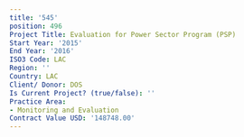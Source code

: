```yaml
---
title: '545'
position: 496
Project Title: Evaluation for Power Sector Program (PSP)
Start Year: '2015'
End Year: '2016'
ISO3 Code: LAC
Region: ''
Country: LAC
Client/ Donor: DOS
Is Current Project? (true/false): ''
Practice Area:
- Monitoring and Evaluation
Contract Value USD: '148748.00'
---
```



